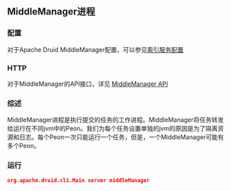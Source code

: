<!-- toc -->

<script async src="https://pagead2.googlesyndication.com/pagead/js/adsbygoogle.js"></script>
<ins class="adsbygoogle"
     style="display:block; text-align:center;"
     data-ad-layout="in-article"
     data-ad-format="fluid"
     data-ad-client="ca-pub-8828078415045620"
     data-ad-slot="7586680510"></ins>
<script>
     (adsbygoogle = window.adsbygoogle || []).push({});
</script>

## MiddleManager进程
### 配置
对于Apache Druid MiddleManager配置，可以参见[索引服务配置](../configuration/human-readable-byte.md#MiddleManager)

### HTTP
对于MiddleManager的API接口，详见 [MiddleManager API](../operations/api-reference.md#MiddleManager)

### 综述
MiddleManager进程是执行提交的任务的工作进程。MiddleManager将任务转发给运行在不同jvm中的Peon。我们为每个任务设置单独的jvm的原因是为了隔离资源和日志。每个Peon一次只能运行一个任务，但是，一个MiddleManager可能有多个Peon。

### 运行
```json
org.apache.druid.cli.Main server middleManager
```